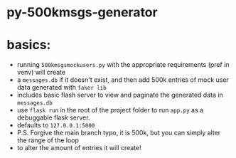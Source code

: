 # py-500kmsgs-generator

# basics:
- running ``500kmsgsmockusers.py`` with the appropriate requirements (pref in venv) will create
- a ``messages.db`` if it doesn't exist, and then add 500k entries of mock user data generated with ``faker lib``
- includes basic flash server to view and paginate the generated data in ``messages.db``
- use ``flask run`` in the root of the project folder to run ``app.py`` as a debuggable flask server.
- defaults to ``127.0.0.1:5000``   
- P.S. Forgive the main branch typo, it is 500k, but you can simply alter the range of the loop
- to alter the amount of entries it will create!